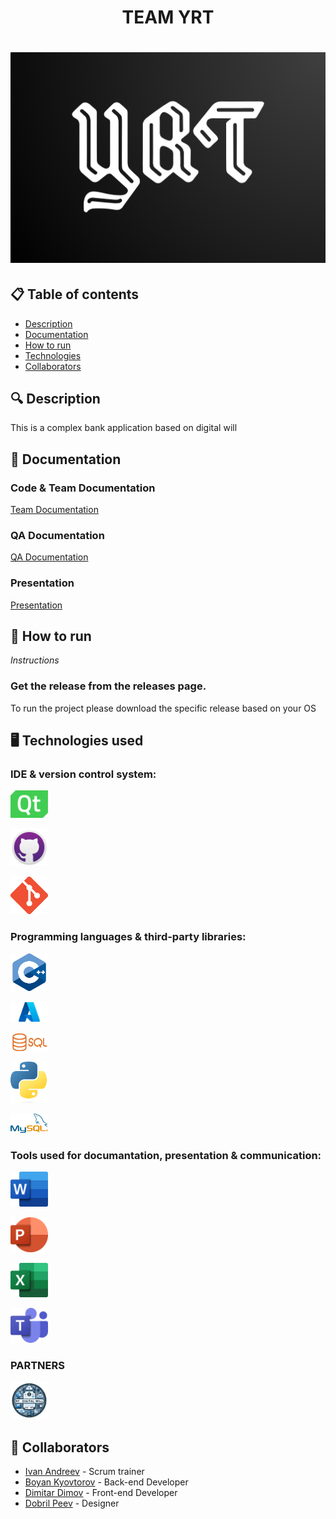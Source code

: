 <h1 align="center"> TEAM YRT <h1>

<div align="center"> <img src="resources/logo.png" alt="YRT" /> </div>

## 📋 Table of contents
  - [Description](#description)
  - [Documentation](#docs)
  - [How to run](#install)
  - [Technologies](#technologies)
  - [Collaborators](#collaborators)

## 🔍 Description <a name="description"></a>
<p> This is a complex bank application based on digital will</p>

## 📃 Documentation <a name="docs"></a>
### Code & Team Documentation

[Team Documentation](https://github.com/IVAndreev21/YRT/blob/main/Documents/YRT_Documentation.docx)

### QA Documentation
[QA Documentation](https://github.com/IVAndreev21/YRT/blob/main/Documents/YRT_QA_documentation.xlsx)
  

### Presentation
[Presentation](https://github.com/IVAndreev21/YRT/blob/main/Documents/YRT.pptx)

## 🚀 How to run <a name="install"></a>
*Instructions*

### Get the release from the releases page.
To run the project please download the specific release based on your OS
  

## 🖥️ Technologies used <a name="technologies"></a>
### IDE & version control system:

<a href="https://www.qt.io/product/development-tools"><img src="resources/QT-logo.png" alt="qt creator" width="60"/></a>

<a href="https://github.com/"><img src="resources/github-desktop-logo.png" alt="GitHub Icon" width="60"/></a>

<a href="https://git-scm.com/"><img src="resources/git-icon.png" alt="Git" width="60"/></a>

### Programming languages & third-party libraries:

<a href="https://cplusplus.com/"><img src="resources/cpp-icon.png" alt="CPP Icon" width="60"/></a>

<a href="https://azure.microsoft.com/en-us"> <img src="resources/azure-icon.jpg" alt="Azure Icon" width="60"/></a>

<a href=""> <img src="resources/SQL-logo.png" alt="SQL" width="60"/></a>


<a href="https:://python.org"> <img src="resources/Python-logo.png" alt="premake Icon" width="60"/></a>

<a href="https://www.mysql.com/"> <img src="resources/Mysql-logo.png" alt="mysql" width="60"/></a>


### Tools used for documantation, presentation & communication:

<a href="https://www.microsoft.com/en-ww/microsoft-365/word?activetab=tabs%3afaqheaderregion3"><img src="resources/word-logo.png" alt="Word Icon" width="60"/></a>


<a href="https://www.microsoft.com/en-ww/microsoft-365/powerpoint"><img src="resources/powerpoint-logo.png" alt="PowerPoint Icon" width="60"/></a>

<a href="https://www.microsoft.com/en-ww/microsoft-365/excel"><img src="resources/excel-logo.png" alt="Excel Icon" width="60"/></a>

<a href="https://www.microsoft.com/en-us/microsoft-teams/group-chat-software"><img src="resources/teams-logo.png" alt="Teams Icon" width="60"/></a>


### PARTNERS

<a href=""><img src="resources/BankLogo.png" alt="PowerPoint Icon" width="60"/></a>

## 🧑 Collaborators <a name="collaborators"></a>
- [Ivan Andreev](https://github.com/IVAndreev21) - Scrum trainer 
- [Boyan Kyovtorov](https://github.com/BKKyovtorov21) - Back-end Developer
- [Dimitar Dimov](https://github.com/DRDimov21) - Front-end Developer
- [Dobril Peev](https://github.com/DDpeev21) - Designer

